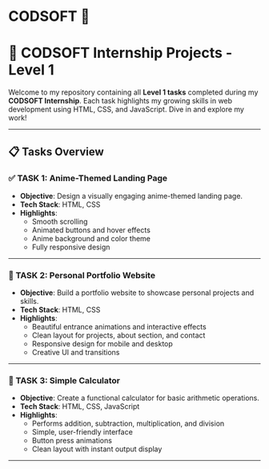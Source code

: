 # CODSOFT 👾

# 🌟 CODSOFT Internship Projects - Level 1

Welcome to my repository containing all **Level 1 tasks** completed during my **CODSOFT Internship**. Each task highlights my growing skills in web development using HTML, CSS, and JavaScript. Dive in and explore my work!

---

## 📋 Tasks Overview

### ✅ TASK 1: Anime-Themed Landing Page
- **Objective**: Design a visually engaging anime-themed landing page.
- **Tech Stack**: HTML, CSS
- **Highlights**:
  - Smooth scrolling
  - Animated buttons and hover effects
  - Anime background and color theme
  - Fully responsive design

---

### 🎨 TASK 2: Personal Portfolio Website
- **Objective**: Build a portfolio website to showcase personal projects and skills.
- **Tech Stack**: HTML, CSS
- **Highlights**:
  - Beautiful entrance animations and interactive effects
  - Clean layout for projects, about section, and contact
  - Responsive design for mobile and desktop
  - Creative UI and transitions

---

### 🧮 TASK 3: Simple Calculator
- **Objective**: Create a functional calculator for basic arithmetic operations.
- **Tech Stack**: HTML, CSS, JavaScript
- **Highlights**:
  - Performs addition, subtraction, multiplication, and division
  - Simple, user-friendly interface
  - Button press animations
  - Clean layout with instant output display
    
---



